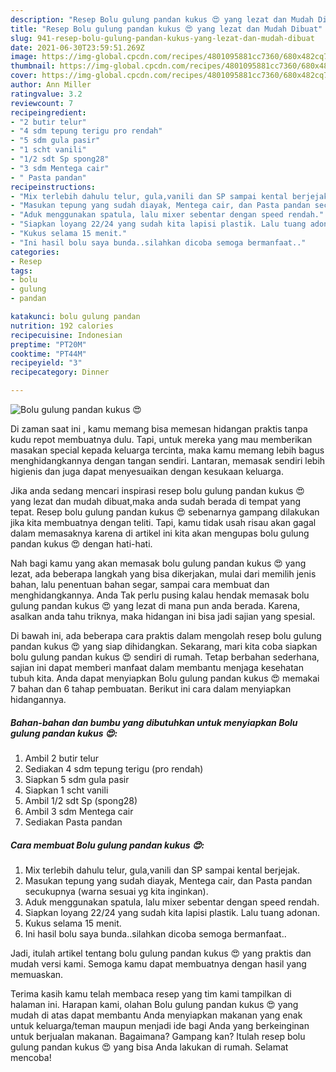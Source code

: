 ```yaml
---
description: "Resep Bolu gulung pandan kukus 😍 yang lezat dan Mudah Dibuat"
title: "Resep Bolu gulung pandan kukus 😍 yang lezat dan Mudah Dibuat"
slug: 941-resep-bolu-gulung-pandan-kukus-yang-lezat-dan-mudah-dibuat
date: 2021-06-30T23:59:51.269Z
image: https://img-global.cpcdn.com/recipes/4801095881cc7360/680x482cq70/bolu-gulung-pandan-kukus-😍-foto-resep-utama.jpg
thumbnail: https://img-global.cpcdn.com/recipes/4801095881cc7360/680x482cq70/bolu-gulung-pandan-kukus-😍-foto-resep-utama.jpg
cover: https://img-global.cpcdn.com/recipes/4801095881cc7360/680x482cq70/bolu-gulung-pandan-kukus-😍-foto-resep-utama.jpg
author: Ann Miller
ratingvalue: 3.2
reviewcount: 7
recipeingredient:
- "2 butir telur"
- "4 sdm tepung terigu pro rendah"
- "5 sdm gula pasir"
- "1 scht vanili"
- "1/2 sdt Sp spong28"
- "3 sdm Mentega cair"
- " Pasta pandan"
recipeinstructions:
- "Mix terlebih dahulu telur, gula,vanili dan SP sampai kental berjejak."
- "Masukan tepung yang sudah diayak, Mentega cair, dan Pasta pandan secukupnya (warna sesuai yg kita inginkan)."
- "Aduk menggunakan spatula, lalu mixer sebentar dengan speed rendah."
- "Siapkan loyang 22/24 yang sudah kita lapisi plastik. Lalu tuang adonan."
- "Kukus selama 15 menit."
- "Ini hasil bolu saya bunda..silahkan dicoba semoga bermanfaat.."
categories:
- Resep
tags:
- bolu
- gulung
- pandan

katakunci: bolu gulung pandan 
nutrition: 192 calories
recipecuisine: Indonesian
preptime: "PT20M"
cooktime: "PT44M"
recipeyield: "3"
recipecategory: Dinner

---
```



![Bolu gulung pandan kukus 😍](https://img-global.cpcdn.com/recipes/4801095881cc7360/680x482cq70/bolu-gulung-pandan-kukus-😍-foto-resep-utama.jpg)

Di zaman  saat ini , kamu memang bisa memesan hidangan praktis tanpa kudu repot membuatnya dulu. Tapi, untuk mereka yang mau memberikan masakan special kepada keluarga tercinta, maka kamu memang lebih bagus menghidangkannya dengan tangan sendiri. Lantaran, memasak sendiri lebih higienis dan juga dapat menyesuaikan dengan kesukaan keluarga.

Jika anda sedang mencari inspirasi resep bolu gulung pandan kukus 😍 yang lezat dan mudah dibuat,maka anda sudah berada di tempat yang tepat. Resep bolu gulung pandan kukus 😍  sebenarnya gampang dilakukan jika kita membuatnya dengan teliti. Tapi, kamu tidak usah risau akan gagal dalam memasaknya 
karena di artikel ini kita akan mengupas bolu gulung pandan kukus 😍 dengan hati-hati.  



Nah bagi kamu yang akan memasak bolu gulung pandan kukus 😍 yang lezat, ada beberapa langkah yang bisa dikerjakan, mulai dari memilih jenis bahan, lalu penentuan bahan segar, sampai cara membuat dan menghidangkannya. Anda Tak perlu pusing kalau hendak memasak bolu gulung pandan kukus 😍 yang lezat di mana pun anda berada. Karena, asalkan anda  tahu triknya, maka hidangan ini bisa jadi sajian yang spesial.

Di bawah ini, ada beberapa cara praktis  dalam mengolah resep bolu gulung pandan kukus 😍 yang siap dihidangkan. Sekarang, mari kita coba siapkan bolu gulung pandan kukus 😍 sendiri di rumah. Tetap berbahan sederhana, sajian ini dapat memberi manfaat dalam membantu menjaga kesehatan tubuh kita. Anda dapat menyiapkan Bolu gulung pandan kukus 😍 memakai 7 bahan dan 6 tahap pembuatan. Berikut ini cara dalam menyiapkan hidangannya.

<!--inarticleads1-->

##### Bahan-bahan dan bumbu yang dibutuhkan untuk menyiapkan Bolu gulung pandan kukus 😍:

1. Ambil 2 butir telur
1. Sediakan 4 sdm tepung terigu (pro rendah)
1. Siapkan 5 sdm gula pasir
1. Siapkan 1 scht vanili
1. Ambil 1/2 sdt Sp (spong28)
1. Ambil 3 sdm Mentega cair
1. Sediakan  Pasta pandan




<!--inarticleads2-->

##### Cara membuat Bolu gulung pandan kukus 😍:

1. Mix terlebih dahulu telur, gula,vanili dan SP sampai kental berjejak.
1. Masukan tepung yang sudah diayak, Mentega cair, dan Pasta pandan secukupnya (warna sesuai yg kita inginkan).
1. Aduk menggunakan spatula, lalu mixer sebentar dengan speed rendah.
1. Siapkan loyang 22/24 yang sudah kita lapisi plastik. Lalu tuang adonan.
1. Kukus selama 15 menit.
1. Ini hasil bolu saya bunda..silahkan dicoba semoga bermanfaat..




Jadi, itulah artikel tentang  bolu gulung pandan kukus 😍  yang praktis dan mudah versi kami. Semoga kamu dapat membuatnya dengan hasil yang memuaskan. 

Terima kasih kamu telah membaca resep yang tim kami tampilkan di halaman ini. Harapan kami, olahan  Bolu gulung pandan kukus 😍 yang mudah di atas dapat membantu Anda menyiapkan makanan yang enak untuk keluarga/teman maupun menjadi ide bagi Anda yang berkeinginan untuk berjualan makanan. Bagaimana? Gampang kan? Itulah resep bolu gulung pandan kukus 😍 yang bisa Anda lakukan di rumah. Selamat mencoba!

